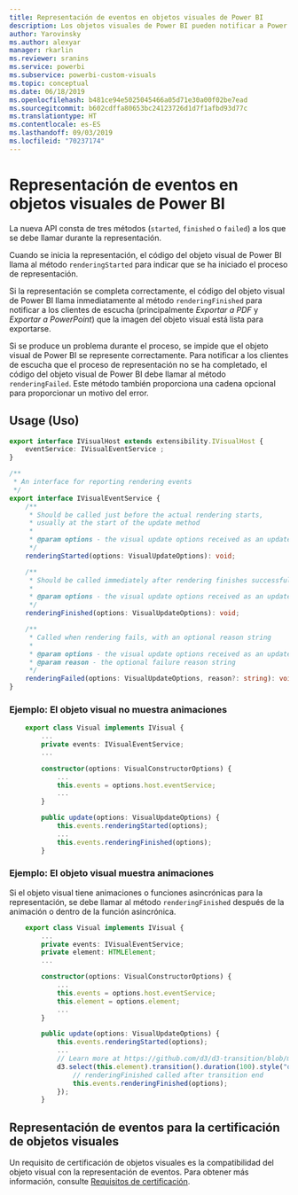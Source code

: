 ```yaml
---
title: Representación de eventos en objetos visuales de Power BI
description: Los objetos visuales de Power BI pueden notificar a Power BI que están listos para la exportación a PowerPoint o PDF.
author: Yarovinsky
ms.author: alexyar
manager: rkarlin
ms.reviewer: sranins
ms.service: powerbi
ms.subservice: powerbi-custom-visuals
ms.topic: conceptual
ms.date: 06/18/2019
ms.openlocfilehash: b481ce94e5025045466a05d71e30a00f02be7ead
ms.sourcegitcommit: b602cdffa80653bc24123726d1d7f1afbd93d77c
ms.translationtype: HT
ms.contentlocale: es-ES
ms.lasthandoff: 09/03/2019
ms.locfileid: "70237174"
---
```

# <a name="render-events-in-power-bi-visuals"></a>Representación de eventos en objetos visuales de Power BI

La nueva API consta de tres métodos (`started`, `finished` o `failed`) a los que se debe llamar durante la representación.

Cuando se inicia la representación, el código del objeto visual de Power BI llama al método `renderingStarted` para indicar que se ha iniciado el proceso de representación.

Si la representación se completa correctamente, el código del objeto visual de Power BI llama inmediatamente al método `renderingFinished` para notificar a los clientes de escucha (principalmente *Exportar a PDF* y *Exportar a PowerPoint*) que la imagen del objeto visual está lista para exportarse.

Si se produce un problema durante el proceso, se impide que el objeto visual de Power BI se represente correctamente. Para notificar a los clientes de escucha que el proceso de representación no se ha completado, el código del objeto visual de Power BI debe llamar al método `renderingFailed`. Este método también proporciona una cadena opcional para proporcionar un motivo del error.

## <a name="usage"></a>Usage (Uso)

```typescript
export interface IVisualHost extends extensibility.IVisualHost {
    eventService: IVisualEventService ;
}

/**
 * An interface for reporting rendering events
 */
export interface IVisualEventService {
    /**
     * Should be called just before the actual rendering starts, 
     * usually at the start of the update method
     *
     * @param options - the visual update options received as an update parameter
     */
    renderingStarted(options: VisualUpdateOptions): void;

    /**
     * Should be called immediately after rendering finishes successfully
     * 
     * @param options - the visual update options received as an update parameter
     */
    renderingFinished(options: VisualUpdateOptions): void;

    /**
     * Called when rendering fails, with an optional reason string
     * 
     * @param options - the visual update options received as an update parameter
     * @param reason - the optional failure reason string
     */
    renderingFailed(options: VisualUpdateOptions, reason?: string): void;
}
```

### <a name="sample-the-visual-displays-no-animations"></a>Ejemplo: El objeto visual no muestra animaciones

```typescript
    export class Visual implements IVisual {
        ...
        private events: IVisualEventService;
        ...

        constructor(options: VisualConstructorOptions) {
            ...
            this.events = options.host.eventService;
            ...
        }

        public update(options: VisualUpdateOptions) {
            this.events.renderingStarted(options);
            ...
            this.events.renderingFinished(options);
        }
```

### <a name="sample-the-visual-displays-animations"></a>Ejemplo: El objeto visual muestra animaciones

Si el objeto visual tiene animaciones o funciones asincrónicas para la representación, se debe llamar al método `renderingFinished` después de la animación o dentro de la función asincrónica.

```typescript
    export class Visual implements IVisual {
        ...
        private events: IVisualEventService;
        private element: HTMLElement;
        ...

        constructor(options: VisualConstructorOptions) {
            ...
            this.events = options.host.eventService;
            this.element = options.element;
            ...
        }

        public update(options: VisualUpdateOptions) {
            this.events.renderingStarted(options);
            ...
            // Learn more at https://github.com/d3/d3-transition/blob/master/README.md#transition_end
            d3.select(this.element).transition().duration(100).style("opacity","0").end().then(() => {
                // renderingFinished called after transition end
                this.events.renderingFinished(options);
            });
        }
```

## <a name="rendering-events-for-visual-certification"></a>Representación de eventos para la certificación de objetos visuales

Un requisito de certificación de objetos visuales es la compatibilidad del objeto visual con la representación de eventos. Para obtener más información, consulte [Requisitos de certificación](https://docs.microsoft.com/power-bi/power-bi-custom-visuals-certified?#certification-requirements).
